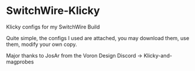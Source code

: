 # SwitchWire-Klicky
Klicky configs for my SwitchWire Build


Quite simple, the configs I used are attached, you may download them, use them, modify your own copy. 

Major thanks to JosAr from the Voron Design Discord -> Klicky-and-magprobes

